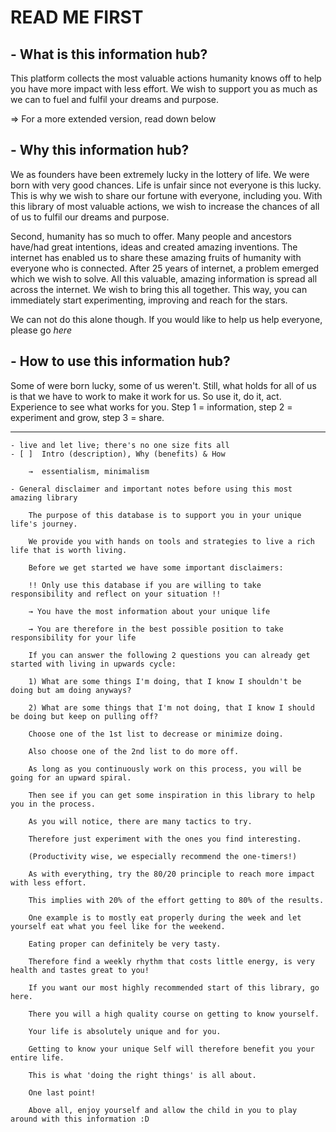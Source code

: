 # **READ ME FIRST**

## - What is this information hub?

  This platform collects the most valuable actions humanity knows off to help you have more impact with less effort. We wish to support you as much as we can to fuel and fulfil your dreams and purpose.

  => For a more extended version, read down below

## - Why this information hub?

  We as founders have been extremely lucky in the lottery of life. We were born with very good chances. Life is unfair since not everyone is this lucky. This is why we wish to share our fortune with everyone, including you. With this library of most valuable actions, we wish to increase the chances of all of us to fulfil our dreams and purpose.

  Second, humanity has so much to offer. Many people and ancestors have/had great intentions, ideas and created amazing inventions. The internet has enabled us to share these amazing fruits of humanity with everyone who is connected. After 25 years of internet, a problem emerged which we wish to solve. All this valuable, amazing information is spread all across the internet. We wish to bring this all together. This way, you can immediately start experimenting, improving and reach for the stars.

  We can not do this alone though. If you would like to help us help everyone, please go *here*

## - How to use this information hub?

  Some of were born lucky, some of us weren't. Still, what holds for all of us is that we have to work to make it work for us. So use it, do it, act. Experience to see what works for you. Step 1 = information, step 2 = experiment and grow, step 3 = share.

---


    - live and let live; there's no one size fits all
    - [ ]  Intro (description), Why (benefits) & How

        →  essentialism, minimalism

    - General disclaimer and important notes before using this most amazing library

        The purpose of this database is to support you in your unique life's journey.

        We provide you with hands on tools and strategies to live a rich life that is worth living.

        Before we get started we have some important disclaimers:

        !! Only use this database if you are willing to take responsibility and reflect on your situation !!

        → You have the most information about your unique life

        → You are therefore in the best possible position to take responsibility for your life

        If you can answer the following 2 questions you can already get started with living in upwards cycle:

        1) What are some things I'm doing, that I know I shouldn't be doing but am doing anyways?

        2) What are some things that I'm not doing, that I know I should be doing but keep on pulling off?

        Choose one of the 1st list to decrease or minimize doing.

        Also choose one of the 2nd list to do more off.

        As long as you continuously work on this process, you will be going for an upward spiral.

        Then see if you can get some inspiration in this library to help you in the process.

        As you will notice, there are many tactics to try.

        Therefore just experiment with the ones you find interesting.

        (Productivity wise, we especially recommend the one-timers!)

        As with everything, try the 80/20 principle to reach more impact with less effort.

        This implies with 20% of the effort getting to 80% of the results.

        One example is to mostly eat properly during the week and let yourself eat what you feel like for the weekend.

        Eating proper can definitely be very tasty.

        Therefore find a weekly rhythm that costs little energy, is very health and tastes great to you!

        If you want our most highly recommended start of this library, go here.

        There you will a high quality course on getting to know yourself.

        Your life is absolutely unique and for you.

        Getting to know your unique Self will therefore benefit you your entire life.

        This is what 'doing the right things' is all about.

        One last point!

        Above all, enjoy yourself and allow the child in you to play around with this information :D  
